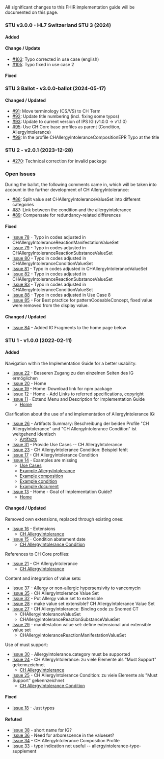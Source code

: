 All significant changes to this FHIR implementation guide will be documented on this page.

### STU v3.0.0 - HL7 Switzerland STU 3 (2024)

#### Added

#### Change / Update
* [#103](https://github.com/hl7ch/ch-allergyintolerance/issues/103): Typo corrected in use case (english)
* [#105](https://github.com/hl7ch/ch-allergyintolerance/issues/105): Typo fixed in use case 2

#### Fixed

### STU 3 Ballot - v3.0.0-ballot (2024-05-17)

#### Changed / Updated
* [#91](https://github.com/hl7ch/ch-allergyintolerance/issues/91): Move terminology (CS/VS) to CH Term
* [#92](https://github.com/hl7ch/ch-allergyintolerance/issues/92): Update title numbering (incl. fixing some typos)
* [#93](https://github.com/hl7ch/ch-allergyintolerance/issues/93): Update to current version of IPS IG (v1.0.0 -> v1.1.0)
* [#95](https://github.com/hl7ch/ch-allergyintolerance/issues/95): Use CH Core base profiles as parent (Condition, AllergyIntolerance)
* [#99](https://github.com/hl7ch/ch-allergyintolerance/issues/99): In the profile CHAllergyIntoleranceCompositionEPR Typo at the title

### STU 2 - v2.0.1 (2023-12-28)
* [#270](https://github.com/hl7ch/ch-core/issues/270): Technical correction for invalid package

### Open Issues
During the ballot, the following comments came in, which will be taken into account in the further development of CH AllergyIntolerance:

* [#86](https://github.com/hl7ch/ch-allergyintolerance/issues/86): Split value set CHAllergyIntoleranceValueSet into different categories
* [#87](https://github.com/hl7ch/ch-allergyintolerance/issues/87): Link between the condition and the allergyintolerance
* [#89](https://github.com/hl7ch/ch-allergyintolerance/issues/89): Compensate for redundancy-related differences

#### Fixed
* [Issue 78](https://github.com/hl7ch/ch-allergyintolerance/issues/78) - Typo in codes adjusted in CHAllergyIntoleranceReactionManifestationValueSet
* [Issue 79](https://github.com/hl7ch/ch-allergyintolerance/issues/79) - Typo in codes adjusted in CHAllergyIntoleranceReactionSubstanceValueSet
* [Issue 80](https://github.com/hl7ch/ch-allergyintolerance/issues/80) - Typo in codes adjusted in CHAllergyIntoleranceConditionValueSet
* [Issue 81](https://github.com/hl7ch/ch-allergyintolerance/issues/81) - Typo in codes adjusted in CHAllergyIntoleranceValueSet
* [Issue 82](https://github.com/hl7ch/ch-allergyintolerance/issues/82) - Typo in codes adjusted in CHAllergyIntoleranceReactionSubstanceValueSet
* [Issue 83](https://github.com/hl7ch/ch-allergyintolerance/issues/83) - Typo in codes adjusted in CHAllergyIntoleranceConditionValueSet
* [Issue 88](https://github.com/hl7ch/ch-allergyintolerance/issues/88) - Typo in codes adjusted in Use Case 8
* [Issue 85](https://github.com/hl7ch/ch-allergyintolerance/issues/85) - For Best practice for patternCodeableConcept, fixed value were removed from the display value.

#### Changed / Updated
* [Issue 84](https://github.com/hl7ch/ch-allergyintolerance/issues/84) - Added IG Fragments to the home page below

### STU 1 - v1.0.0 (2022-02-11)

#### Added
Navigation within the Implementation Guide for a better usability:
* [Issue 22](https://github.com/hl7ch/ch-allergyintolerance/issues/22) - Besseren Zugang zu den einzelnen Seiten des IG ermöglichen
* [Issue 20](https://github.com/hl7ch/ch-allergyintolerance/issues/20) - Home
* [Issue 19](https://github.com/hl7ch/ch-allergyintolerance/issues/19) - Home: Download link for npm package
* [Issue 12](https://github.com/hl7ch/ch-allergyintolerance/issues/12) - Home - Add Links to referred specifications, copyright
* [Issue 11](https://github.com/hl7ch/ch-allergyintolerance/issues/11) - Extend Menu and Description for Implementation Guide
	* [Home](index.html) 

Clarification about the use of and implementation of AllergyIntolerance IG:
* [Issue 26](https://github.com/hl7ch/ch-allergyintolerance/issues/26) - Artifacts Summary: Beschreibung der beiden Profile "CH AllergyIntolerance" und "CH AllergyIntolerance Condition" ist weitgehend identisch
	* [Artifacts](artifacts.html) 
* [Issue 31](https://github.com/hl7ch/ch-allergyintolerance/issues/31) - Provide Use Cases -- CH AllergyIntolerance
* [Issue 23](https://github.com/hl7ch/ch-allergyintolerance/issues/23) - CH AllergyIntolerance Condition: Beispiel fehlt
* [Issue 17](https://github.com/hl7ch/ch-allergyintolerance/issues/17) - CH AllergyIntolerance Condition
* [Issue 14](https://github.com/hl7ch/ch-allergyintolerance/issues/14) - Examples are missing
	* [Use Cases](usecase-english.html) 
	* [Example AllergyIntolerance](StructureDefinition-ch-allergyintolerance-examples.html) 
	* [Example composition](StructureDefinition-ch-allergyintolerance-composition-epr-examples.html) 
	* [Example condition](StructureDefinition-ch-allergyintolerance-condition-examples.html) 
	* [Example document](StructureDefinition-ch-allergyintolerance-document-epr.html) 
* [Issue 13](https://github.com/hl7ch/ch-allergyintolerance/issues/13) - Home - Goal of Implementation Guide?
	* [Home](index.html) 

#### Changed / Updated
Removed own extensions, replaced through existing ones:
* [Issue 16](https://github.com/hl7ch/ch-allergyintolerance/issues/16) - Extensions
	* [CH AllergyIntolerance](StructureDefinition-ch-allergyintolerance.html) 
* [Issue 15](https://github.com/hl7ch/ch-allergyintolerance/issues/15) - Condition abatement date
	* [CH AllergyIntolerance Condition](StructureDefinition-ch-allergyintolerance-condition.html) 

References to CH Core profiles:
* [Issue 21](https://github.com/hl7ch/ch-allergyintolerance/issues/21) - CH AllergyIntolerance
	* [CH AllergyIntolerance](StructureDefinition-ch-allergyintolerance.html) 
	
Content and integration of value sets:
* [Issue 37](https://github.com/hl7ch/ch-allergyintolerance/issues/37) - Allergy or non-allergic hypersensivity to vancomycin
* [Issue 35](https://github.com/hl7ch/ch-allergyintolerance/issues/35) - CH AllergyIntolerance Value Set
* [Issue 32](https://github.com/hl7ch/ch-allergyintolerance/issues/32) - Put Allergy value set to extensible
* [Issue 28](https://github.com/hl7ch/ch-allergyintolerance/issues/28) - make value set extensible? CH AllergyIntolerance Value Set
* [Issue 27](https://github.com/hl7ch/ch-allergyintolerance/issues/27) - CH AllergyIntolerance: Binding code zu Snomed CT
	* CHAllergyIntoleranceValueSet
	* CHAllergyIntoleranceReactionSubstanceValueSet
* [Issue 29](https://github.com/hl7ch/ch-allergyintolerance/issues/29) - manifestation value set: define extensional and extensible value set
	* CHAllergyIntoleranceReactionManifestationValueSet

Use of must support:
* [Issue 30](https://github.com/hl7ch/ch-allergyintolerance/issues/30) - AllergyIntolerance.category must be supported
* [Issue 24](https://github.com/hl7ch/ch-allergyintolerance/issues/24) - CH AllergyIntolerance: zu viele Elemente als "Must Support" gekennzeichnet
	* [CH AllergyIntolerance](StructureDefinition-ch-allergyintolerance.html) 
* [Issue 25](https://github.com/hl7ch/ch-allergyintolerance/issues/25) - CH AllergyIntolerance Condition: zu viele Elemente als "Must Support" gekennzeichnet
	* [CH AllergyIntolerance Condition](StructureDefinition-ch-allergyintolerance-condition.html) 

#### Fixed
* [Issue 18](https://github.com/hl7ch/ch-allergyintolerance/issues/18) - Just typos

#### Refuted
* [Issue 38](https://github.com/hl7ch/ch-allergyintolerance/issues/38) - short name for IG?
* [Issue 36](https://github.com/hl7ch/ch-allergyintolerance/issues/36) - Need for arborescence in the valueset?
* [Issue 34](https://github.com/hl7ch/ch-allergyintolerance/issues/34) - CH AllergyIntolerance Composition Profile
* [Issue 33](https://github.com/hl7ch/ch-allergyintolerance/issues/33) - type indication not useful -- allergyintolerance-type-supplement
